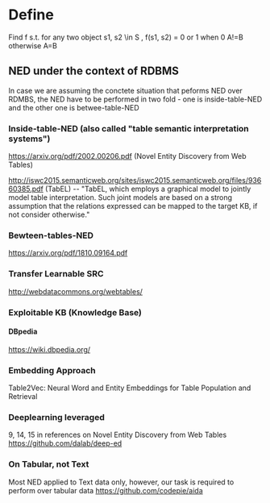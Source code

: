 # Define
Find f s.t. for any two object s1, s2 \in S , f(s1, s2) = 0 or 1 when 0 A!=B otherwise A=B

## NED under the context of RDBMS
In case we are assuming the conctete situation that peforms NED over RDMBS, the NED have to be performed in two fold - one is inside-table-NED and the other one is betwee-table-NED

### Inside-table-NED (also called "table semantic interpretation systems")
https://arxiv.org/pdf/2002.00206.pdf (Novel Entity Discovery from Web Tables)

http://iswc2015.semanticweb.org/sites/iswc2015.semanticweb.org/files/93660385.pdf (TabEL)
-- "TabEL, which employs a graphical model to jointly model table interpretation. Such joint models are based on a strong assumption that the relations expressed can be mapped to the target KB, if not consider otherwise."

### Bewteen-tables-NED
https://arxiv.org/pdf/1810.09164.pdf

### Transfer Learnable SRC
http://webdatacommons.org/webtables/

### Exploitable KB (Knowledge Base)
#### DBpedia
https://wiki.dbpedia.org/ 

### Embedding Approach
Table2Vec: Neural Word and Entity Embeddings for Table Population and Retrieval

### Deeplearning leveraged
9, 14, 15 in references on Novel Entity Discovery from Web Tables
https://github.com/dalab/deep-ed

### On Tabular, not Text
Most NED applied to Text data only, however, our task is required to perform over tabular data
https://github.com/codepie/aida
